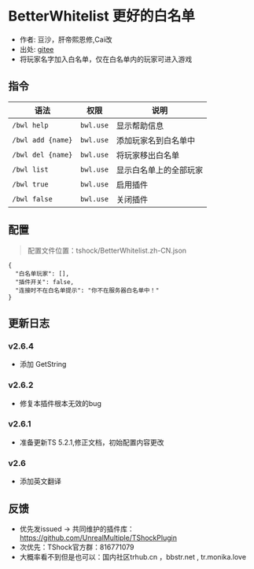 # BetterWhitelist 更好的白名单

- 作者: 豆沙，肝帝熙恩修,Cai改
- 出处: [gitee](https://gitee.com/Crafty/BetterWhitelist)
- 将玩家名字加入白名单，仅在白名单内的玩家可进入游戏


## 指令

| 语法                | 权限        | 说明          |
|-------------------|-----------|-------------|
| `/bwl help`       | `bwl.use` | 显示帮助信息      |
| `/bwl add {name}` | `bwl.use` | 添加玩家名到白名单中  |
| `/bwl del {name}` | `bwl.use` | 将玩家移出白名单    |
| `/bwl list`       | `bwl.use` | 显示白名单上的全部玩家 |
| `/bwl true`       | `bwl.use` | 启用插件        |
| `/bwl false`      | `bwl.use` | 关闭插件        |

## 配置

> 配置文件位置：tshock/BetterWhitelist.zh-CN.json
```json5
{
  "白名单玩家": [],
  "插件开关": false,
  "连接时不在白名单提示": "你不在服务器白名单中！"
}
```

## 更新日志

### v2.6.4
- 添加 GetString
### v2.6.2
- 修复本插件根本无效的bug
### v2.6.1
- 准备更新TS 5.2.1,修正文档，初始配置内容更改
### v2.6
- 添加英文翻译

## 反馈

- 优先发issued -> 共同维护的插件库：https://github.com/UnrealMultiple/TShockPlugin
- 次优先：TShock官方群：816771079
- 大概率看不到但是也可以：国内社区trhub.cn ，bbstr.net , tr.monika.love
